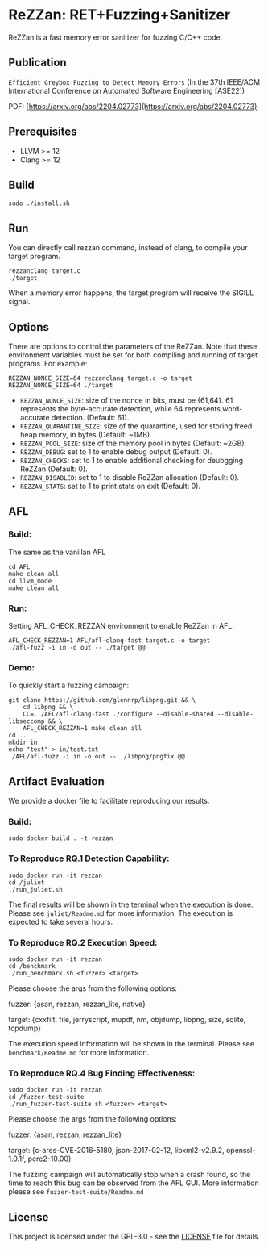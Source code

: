 # ReZZan: RET+Fuzzing+Sanitizer
ReZZan is a fast memory error sanitizer for fuzzing C/C++ code. 

## Publication
```Efficient Greybox Fuzzing to Detect Memory Errors``` (In the 37th IEEE/ACM International Conference on Automated Software Engineering [ASE22])

PDF: [https://arxiv.org/abs/2204.02773](https://arxiv.org/abs/2204.02773).


## Prerequisites

* LLVM >= 12
* Clang >= 12

## Build
```shell
sudo ./install.sh
```

## Run
You can directly call rezzan command, instead of clang, to compile your target program.
``` shell
rezzanclang target.c
./target
```
When a memory error happens, the target program will receive the SIGILL signal.

## Options
There are options to control the parameters of the ReZZan.
Note that these environment variables must be set for both compiling and running of target programs.
For example:
``` shell
REZZAN_NONCE_SIZE=64 rezzanclang target.c -o target
REZZAN_NONCE_SIZE=64 ./target
```

* `REZZAN_NONCE_SIZE`: size of the nonce in bits, must be {61,64}. 61 represents the byte-accurate detection, while 64 represents word-accurate detection. (Default: 61).
* `REZZAN_QUARANTINE_SIZE`: size of the quarantine, used for storing freed heap memory, in bytes (Default: ~1MB).
* `REZZAN_POOL_SIZE`: size of the memory pool in bytes (Default: ~2GB).
* `REZZAN_DEBUG`: set to 1 to enable debug output (Default: 0).
* `REZZAN_CHECKS`: set to 1 to enable additional checking for deubgging ReZZan (Default: 0).
* `REZZAN_DISABLED`: set to 1 to disable ReZZan allocation (Default: 0).
* `REZZAN_STATS`: set to 1 to print stats on exit (Default: 0).

## AFL 
### Build:
The same as the vanillan AFL
```
cd AFL
make clean all
cd llvm_mode
make clean all
```

### Run:
Setting AFL_CHECK_REZZAN environment to enable ReZZan in AFL.
```
AFL_CHECK_REZZAN=1 AFL/afl-clang-fast target.c -o target
./afl-fuzz -i in -o out -- ./target @@
```

### Demo:
To quickly start a fuzzing campaign:
```shell
git clone https://github.com/glennrp/libpng.git && \
    cd libpng && \
    CC=../AFL/afl-clang-fast ./configure --disable-shared --disable-libseccomp && \
    AFL_CHECK_REZZAN=1 make clean all
cd ..
mkdir in
echo "test" > in/test.txt
./AFL/afl-fuzz -i in -o out -- ./libpng/pngfix @@
```


## Artifact Evaluation
We provide a docker file to facilitate reproducing our results.

### Build:
```shell
sudo docker build . -t rezzan
```
### To Reproduce RQ.1 Detection Capability:
```shell
sudo docker run -it rezzan
cd /juliet
./run_juliet.sh
```
The final results will be shown in the terminal when the execution is done. Please see `juliet/Readme.md` for more information. The execution is expected to take several hours.

### To Reproduce RQ.2 Execution Speed:
```shell
sudo docker run -it rezzan
cd /benchmark
./run_benchmark.sh <fuzzer> <target>
```
Please choose the args from the following options:

fuzzer: {asan, rezzan, rezzan_lite, native}

target: {cxxfilt, file, jerryscript, mupdf, nm, objdump, libpng, size, sqlite, tcpdump}

The execution speed information will be shown in the terminal. Please see `benchmark/Readme.md` for more information.

### To Reproduce RQ.4 Bug Finding Effectiveness:
```shell
sudo docker run -it rezzan
cd /fuzzer-test-suite
./run_fuzzer-test-suite.sh <fuzzer> <target>
```
Please choose the args from the following options:

fuzzer: {asan, rezzan, rezzan_lite}

target: {c-ares-CVE-2016-5180, json-2017-02-12, libxml2-v2.9.2, openssl-1.0.1f, pcre2-10.00}

The fuzzing campaign will automatically stop when a crash found, so the time to reach this bug can be observed from the AFL GUI. More information please see `fuzzer-test-suite/Readme.md`

## License
This project is licensed under the GPL-3.0 - see the [LICENSE](./LICENSE) file for details. 
